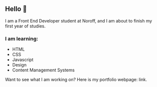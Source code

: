 ## Hello 👋

I am a Front End Developer student at Noroff, and I am about to finish my first year of studies.

### I am learning:
- HTML
- CSS
- Javascript
- Design
- Content Management Systems

Want to see what I am working on? Here is my portfolio webpage: link. 

<!--
**John5en/John5en** is a ✨ _special_ ✨ repository because its `README.md` (this file) appears on your GitHub profile.

Here are some ideas to get you started:

- 🔭 I’m currently working on ...
- 🌱 I’m currently learning ...
- 👯 I’m looking to collaborate on ...
- 🤔 I’m looking for help with ...
- 💬 Ask me about ...
- 📫 How to reach me: ...
- 😄 Pronouns: ...
- ⚡ Fun fact: ...
-->
